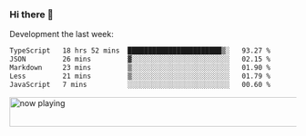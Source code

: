 ### Hi there 👋

Development the last week:
<!--START_SECTION:waka-->

```txt
TypeScript   18 hrs 52 mins  ███████████████████████▒░   93.27 %
JSON         26 mins         ▓░░░░░░░░░░░░░░░░░░░░░░░░   02.15 %
Markdown     23 mins         ▒░░░░░░░░░░░░░░░░░░░░░░░░   01.90 %
Less         21 mins         ▒░░░░░░░░░░░░░░░░░░░░░░░░   01.79 %
JavaScript   7 mins          ░░░░░░░░░░░░░░░░░░░░░░░░░   00.60 %
```

<!--END_SECTION:waka-->

<!--
**JASONPANGGO/jasonpanggo** is a ✨ _special_ ✨ repository because its `README.md` (this file) appears on your GitHub profile.

Here are some ideas to get you started:

- 🔭 I’m currently working on ...
- 🌱 I’m currently learning ...
- 👯 I’m looking to collaborate on ...
- 🤔 I’m looking for help with ...
- 💬 Ask me about ...
- 📫 How to reach me: ...
- 😄 Pronouns: ...
- ⚡ Fun fact: ...
-->

<a href="https://volt.fm/user/q8yd9e79csfr57rt" target="_blank"><img src="https://spotify-badge-egoist.vercel.app/api/now-playing" width="540" height="52" alt="now playing"></a>
